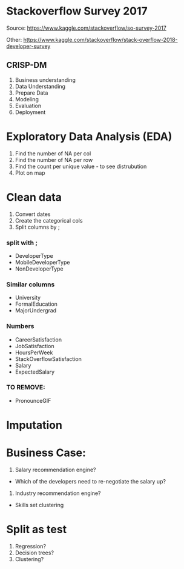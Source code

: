 # Stackoverflow Survey 2017

Source: https://www.kaggle.com/stackoverflow/so-survey-2017

Other: https://www.kaggle.com/stackoverflow/stack-overflow-2018-developer-survey

## CRISP-DM
1. Business understanding
1. Data Understanding
1. Prepare Data
1. Modeling
1. Evaluation
1. Deployment

# Exploratory Data Analysis  (EDA)
1. Find the number of NA per col
1. Find the number of NA per row
1. Find the count per unique value - to see distrubution
1. Plot on map



# Clean data
1. Convert dates
1. Create the categorical cols
1. Split columns by ;

### split with ;
* DeveloperType  
* MobileDeveloperType
* NonDeveloperType

### Similar columns
* University
* FormalEducation
* MajorUndergrad


### Numbers
* CareerSatisfaction
* JobSatisfaction
* HoursPerWeek
* StackOverflowSatisfaction
* Salary
* ExpectedSalary

### TO REMOVE:
* PronounceGIF


# Imputation



# Business Case:
 
1. Salary recommendation engine?
* Which of the developers need to re-negotiate the salary up?
1. Industry recommendation engine?
* Skills set clustering
  

# Split as test 

1. Regression?
1. Decision trees?
1. Clustering?
